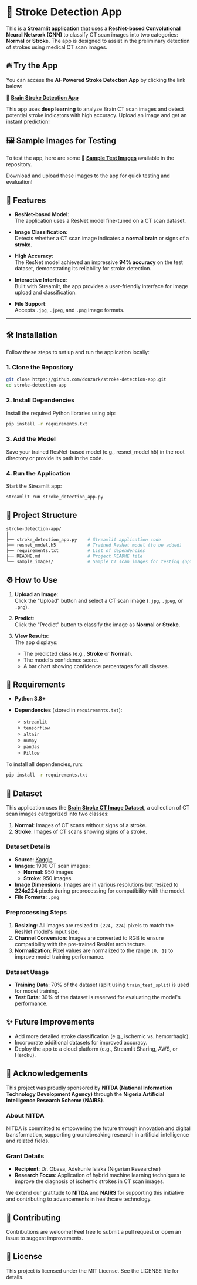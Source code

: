 # 🧠 Stroke Detection App

This is a **Streamlit application** that uses a **ResNet-based Convolutional Neural Network (CNN)** to classify CT scan images into two categories: **Normal** or **Stroke**. The app is designed to assist in the preliminary detection of strokes using medical CT scan images.

## 🔥 Try the App  

You can access the **AI-Powered Stroke Detection App** by clicking the link below:  

🔗 [**Brain Stroke Detection App**](https://brain-stroke-appliction.streamlit.app/)  

This app uses **deep learning** to analyze Brain CT scan images and detect potential stroke indicators with high accuracy. Upload an image and get an instant prediction!  

## 🖼️ Sample Images for Testing  

To test the app, here are some 📂 [**Sample Test Images**](./Sample_test_images) available in the repository.  

Download and upload these images to the app for quick testing and evaluation!

## 🚀 Features

- **ResNet-based Model**:  
  The application uses a ResNet model fine-tuned on a CT scan dataset.

- **Image Classification**:  
  Detects whether a CT scan image indicates a **normal brain** or signs of a **stroke**.
  
- **High Accuracy**:  
  The ResNet model achieved an impressive **94% accuracy** on the test dataset, demonstrating its reliability for stroke detection.

- **Interactive Interface**:  
  Built with Streamlit, the app provides a user-friendly interface for image upload and classification.

- **File Support**:  
  Accepts `.jpg`, `.jpeg`, and `.png` image formats.

---

## 🛠️ Installation

Follow these steps to set up and run the application locally:

### 1. Clone the Repository
```bash
git clone https://github.com/donzark/stroke-detection-app.git
cd stroke-detection-app
```

### 2. Install Dependencies
Install the required Python libraries using pip:

```bash
pip install -r requirements.txt
```

### 3. Add the Model
Save your trained ResNet-based model (e.g., resnet_model.h5) in the root directory or provide its path in the code.

### 4. Run the Application
Start the Streamlit app:

```bash
streamlit run stroke_detection_app.py
```

## 📂 Project Structure
```graphql
stroke-detection-app/
│
├── stroke_detection_app.py    # Streamlit application code
├── resnet_model.h5            # Trained ResNet model (to be added)
├── requirements.txt           # List of dependencies
├── README.md                  # Project README file
└── sample_images/             # Sample CT scan images for testing (optional)
```

## ⚙️ How to Use

1. **Upload an Image**:  
   Click the "Upload" button and select a CT scan image (`.jpg`, `.jpeg`, or `.png`).

2. **Predict**:  
   Click the "Predict" button to classify the image as **Normal** or **Stroke**.

3. **View Results**:  
   The app displays:
   - The predicted class (e.g., **Stroke** or **Normal**).
   - The model’s confidence score.
   - A bar chart showing confidence percentages for all classes.


## 🔧 Requirements

- **Python 3.8+**

- **Dependencies** (stored in `requirements.txt`):
  - `streamlit`
  - `tensorflow`
  - `altair`
  - `numpy`
  - `pandas`
  - `Pillow`

To install all dependencies, run:
```bash
pip install -r requirements.txt
```


## 📂 Dataset

This application uses the **[Brain Stroke CT Image Dataset](https://www.kaggle.com/datasets/afridirahman/brain-stroke-ct-image-dataset/data)**, a collection of CT scan images categorized into two classes:  
1. **Normal**: Images of CT scans without signs of a stroke.  
2. **Stroke**: Images of CT scans showing signs of a stroke.

### **Dataset Details**
- **Source**: [Kaggle](https://www.kaggle.com/datasets/afridirahman/brain-stroke-ct-image-dataset/data)
- **Images**: 1900 CT scan images:
  - **Normal**: 950 images
  - **Stroke**: 950 images
- **Image Dimensions**: Images are in various resolutions but resized to **224x224** pixels during preprocessing for compatibility with the model.
- **File Formats**: `.png`

### **Preprocessing Steps**
1. **Resizing**: All images are resized to `(224, 224)` pixels to match the ResNet model's input size.
2. **Channel Conversion**: Images are converted to RGB to ensure compatibility with the pre-trained ResNet architecture.
3. **Normalization**: Pixel values are normalized to the range `[0, 1]` to improve model training performance.

### **Dataset Usage**
- **Training Data**: 70% of the dataset (split using `train_test_split`) is used for model training.
- **Test Data**: 30% of the dataset is reserved for evaluating the model's performance.

## ✨ Future Improvements

- Add more detailed stroke classification (e.g., ischemic vs. hemorrhagic).
- Incorporate additional datasets for improved accuracy.
- Deploy the app to a cloud platform (e.g., Streamlit Sharing, AWS, or Heroku).

## 🙌 Acknowledgements

This project was proudly sponsored by **NITDA (National Information Technology Development Agency)** through the **Nigeria Artificial Intelligence Research Scheme (NAIRS)**.

### **About NITDA**
NITDA is committed to empowering the future through innovation and digital transformation, supporting groundbreaking research in artificial intelligence and related fields.

### **Grant Details**
- **Recipient**: Dr. Obasa, Adekunle Isiaka (Nigerian Researcher)  
- **Research Focus**: Application of hybrid machine learning techniques to improve the diagnosis of ischemic strokes in CT scan images.  

We extend our gratitude to **NITDA** and **NAIRS** for supporting this initiative and contributing to advancements in healthcare technology.

## 🤝 Contributing
Contributions are welcome! Feel free to submit a pull request or open an issue to suggest improvements.

## 📜 License
This project is licensed under the MIT License. See the LICENSE file for details.





